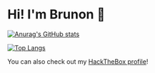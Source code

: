 # Hi! I'm Brunon 👋

[![Anurag's GitHub stats](https://github-readme-stats.vercel.app/api?username=brun0ne&theme=radical&count_private=true)](https://github.com/anuraghazra/github-readme-stats)

[![Top Langs](https://github-readme-stats.vercel.app/api/top-langs/?username=brun0ne&theme=radical&layout=compact)](https://github.com/anuraghazra/github-readme-stats)

You can also check out my [HackTheBox profile](https://app.hackthebox.com/profile/70197)!